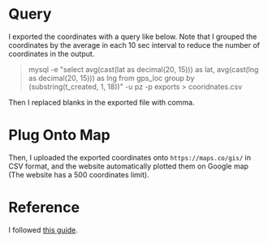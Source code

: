 # Query
I exported the coordinates with a query like below. Note that I grouped the coordinates by the average in each 10 sec interval to reduce the number of coordinates in the output.

> mysql -e "select avg(cast(lat as decimal(20, 15))) as lat, avg(cast(lng as decimal(20, 15))) as lng from gps_loc group by (substring(t_created, 1, 18))" -u pz -p exports > cooridnates.csv

Then I replaced blanks in the exported file with comma.


# Plug Onto Map
Then, I uploaded the exported coordinates onto `https://maps.co/gis/` in CSV format, and the website automatically plotted them on Google map (The website has a 500 coordinates limit).


# Reference
I followed [this guide](https://developer.here.com/blog/read-gps-data-with-a-raspberry-pi-zero-w-and-node.js?cid=Developer-Facebook_Comms-CM--Devblog-).